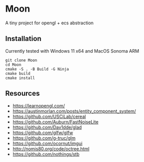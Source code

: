 # Moon

A tiny project for opengl + ecs abstraction

## Installation

Currently tested with Windows 11 x64 and MacOS Sonoma ARM

```
git clone Moon
cd Moon
cmake -S . -B Build -G Ninja
cmake build
cmake install
```

## Resources

- https://learnopengl.com/
- https://austinmorlan.com/posts/entity_component_system/
- https://github.com/USCiLab/cereal
- https://github.com/Auburn/FastNoiseLite
- https://github.com/Dav1dde/glad
- https://github.com/glfw/glfw
- https://github.com/g-truc/glm
- https://github.com/ocornut/imgui
- http://nomis80.org/code/octree.html
- https://github.com/nothings/stb
